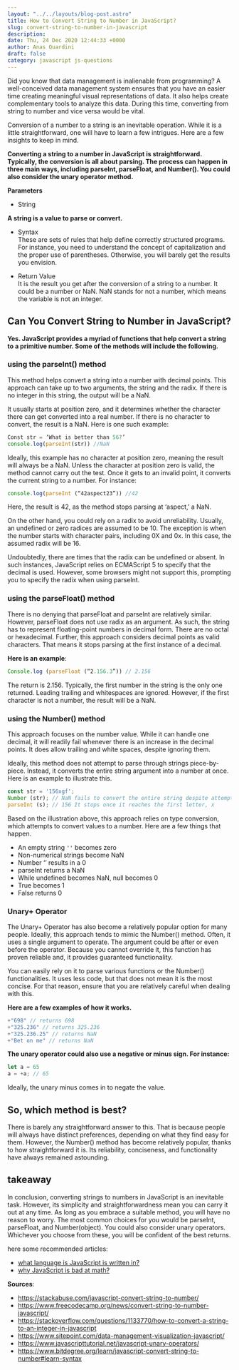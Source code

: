 ```yaml
---
layout: "../../layouts/blog-post.astro"
title: How to Convert String to Number in JavaScript?
slug: convert-string-to-number-in-javascript
description: 
date: Thu, 24 Dec 2020 12:44:33 +0000
author: Anas Ouardini
draft: false
category: javascript js-questions
---
```



Did you know that data management is inalienable from programming? A well-conceived data management system ensures that you have an easier time creating meaningful visual representations of data. It also helps create complementary tools to analyze this data. During this time, converting from string to number and vice versa would be vital.

Conversion of a number to a string is an inevitable operation. While it is a little straightforward, one will have to learn a few intrigues. Here are a few insights to keep in mind.

**Converting a string to a number in JavaScript is straightforward. Typically, the conversion is all about parsing. The process can happen in three main ways, including parseInt, parseFloat, and Number(). You could also consider the unary operator method.**

**Parameters**

- String

**A string is a value to parse or convert.**

- Syntax<br>These are sets of rules that help define correctly structured programs. For instance, you need to understand the concept of capitalization and the proper use of parentheses. Otherwise, you will barely get the results you envision.

- Return Value<br>It is the result you get after the conversion of a string to a number. It could be a number or NaN. NaN stands for not a number, which means the variable is not an integer.

## Can You Convert String to Number in JavaScript?

**Yes. JavaScript provides a myriad of functions that help convert a string to a primitive number. Some of the methods will include the following.**

### using the parseInt() method

This method helps convert a string into a number with decimal points. This approach can take up to two arguments, the string and the radix. If there is no integer in this string, the output will be a NaN.

It usually starts at position zero, and it determines whether the character there can get converted into a real number. If there is no character to convert, the result is a NaN. Here is one such example:

```js
Const str = ‘What is better than 56?’
console.log(parseInt(str)) //NaN
```

Ideally, this example has no character at position zero, meaning the result will always be a NaN. Unless the character at position zero is valid, the method cannot carry out the test. Once it gets to an invalid point, it converts the current string to a number. For instance:

```js
console.log(parseInt (“42aspect23”)) //42
```

Here, the result is 42, as the method stops parsing at ‘aspect,’ a NaN.

On the other hand, you could rely on a radix to avoid unreliability. Usually, an undefined or zero radices are assumed to be 10. The exception is when the number starts with character pairs, including 0X and 0x. In this case, the assumed radix will be 16.

Undoubtedly, there are times that the radix can be undefined or absent. In such instances, JavaScript relies on ECMAScript 5 to specify that the decimal is used. However, some browsers might not support this, prompting you to specify the radix when using parseInt.

### using the parseFloat() method

There is no denying that parseFloat and parseInt are relatively similar. However, parseFloat does not use radix as an argument. As such, the string has to represent floating-point numbers in decimal form. There are no octal or hexadecimal. Further, this approach considers decimal points as valid characters. That means it stops parsing at the first instance of a decimal.

**Here is an example**:

```js
Console.log (parseFloat (“2.156.3”)) // 2.156
```

The return is 2.156. Typically, the first number in the string is the only one returned. Leading trailing and whitespaces are ignored. However, if the first character is not a number, the result will be a NaN.

### using the Number() method

This approach focuses on the number value. While it can handle one decimal, it will readily fail whenever there is an increase in the decimal points. It does allow trailing and white spaces, despite ignoring them.

Ideally, this method does not attempt to parse through strings piece-by-piece. Instead, it converts the entire string argument into a number at once. Here is an example to illustrate this.

```js
const str = '156xgf';
Number (str); // NaN fails to convert the entire string despite attempting
parseInt (s); // 156 It stops once it reaches the first letter, x
```

Based on the illustration above, this approach relies on type conversion, which attempts to convert values to a number. Here are a few things that happen.

- An empty string `''` becomes zero
- Non-numerical strings become NaN
- Number ‘’ results in a 0
- parseInt returns a NaN
- While undefined becomes NaN, null becomes 0
- True becomes 1
- False returns 0

### Unary+ Operator

The Unary+ Operator has also become a relatively popular option for many people. Ideally, this approach tends to mimic the Number() method. Often, it uses a single argument to operate. The argument could be after or even before the operator. Because you cannot override it, this function has proven reliable and, it provides guaranteed functionality.

You can easily rely on it to parse various functions or the Number() functionalities. It uses less code, but that does not mean it is the most concise. For that reason, ensure that you are relatively careful when dealing with this.

**Here are a few examples of how it works.**

```js
+"698" // returns 698
+"325.236" // returns 325.236
+"325.236.25" // returns NaN
+"Bet on me" // returns NaN
```

**The unary operator could also use a negative or minus sign. For instance:**

```js
let a = 65
a = +a; // 65
```

Ideally, the unary minus comes in to negate the value.

## So, which method is best?

There is barely any straightforward answer to this. That is because people will always have distinct preferences, depending on what they find easy for them. However, the Number() method has become relatively popular, thanks to how straightforward it is. Its reliability, conciseness, and functionality have always remained astounding.

## takeaway

In conclusion, converting strings to numbers in JavaScript is an inevitable task. However, its simplicity and straightforwardness mean you can carry it out at any time. As long as you embrace a suitable method, you will have no reason to worry. The most common choices for you would be parseInt, parseFloat, and Number(object). You could also consider unary operators. Whichever you choose from these, you will be confident of the best returns.

here some recommended articles:

- <a href="/posts/what-language-is-javascript-written-in/" target="_blank" rel="noreferrer noopener">what language is JavaScript is written in?</a>
- <a href="/posts/why-javascript-is-bad-at-math/" target="_blank" rel="noreferrer noopener">why JavaScript is bad at math?</a>

**Sources**:

- <a rel="noreferrer noopener nofollow" href="https://stackabuse.com/javascript-convert-string-to-number/" target="_blank">https://stackabuse.com/javascript-convert-string-to-number/</a>
- <a rel="noreferrer noopener nofollow" href="https://www.freecodecamp.org/news/convert-string-to-number-javascript/" target="_blank">https://www.freecodecamp.org/news/convert-string-to-number-javascript/</a>
- https://stackoverflow.com/questions/1133770/how-to-convert-a-string-to-an-integer-in-javascript
- https://www.sitepoint.com/data-management-visualization-javascript/
- https://www.javascripttutorial.net/javascript-unary-operators/
- https://www.bitdegree.org/learn/javascript-convert-string-to-number#learn-syntax